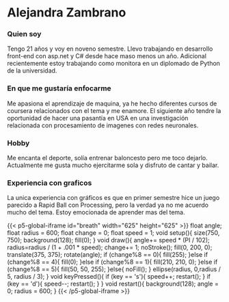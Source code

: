 # Alejandra Zambrano
### Quien soy
Tengo 21 años y voy en noveno semestre. Llevo trabajando en desarrollo front-end con asp.net y C# desde hace maso menos un año. Adicional recientemente estoy trabajando como monitora en un diplomado de Python de la universidad.
### En que me gustaría enfocarme
Me apasiona el aprendizaje de maquina, ya he hecho diferentes cursos de coursera relacionados con el tema y me enamore. El siguiente año tendre la oportunidad de hacer una pasantía en USA en una investigación relacionada con procesamiento de imagenes con redes neuronales.
### Hobby
Me encanta el deporte, solía entrenar baloncesto pero me toco dejarlo. Actualmente me gusta mucho ejercitarme sola y disfruto de cantar y bailar.

### Experiencia con graficos
La unica experiencia con gráficos es que en primer semestre hice un juego parecido a Rapid Ball con Processing, pero la verdad ya no me acuerdo mucho del tema. Estoy emocionada de aprender mas del tema.

{{< p5-global-iframe id="breath" width="625" height="625" >}}
float angle;
float radius = 600;
float change = 0;
float speed = 1;
void setup(){
  size(750, 750);
  background(128);
  fill(0);
}
void draw(){
  angle+= speed * (PI / 102);
  radius=radius / (1 + .001 * speed);
  change+= 1;
  noStroke();
  fill(0, 200, 0);
  translate(375, 375);
  rotate(angle);
    if (change%8 == 0){
    fill(255);
  }else if (change%8 == 4){
    fill(0);
  }else if (change%8 == 1){
    fill(210, 210, 0);
  }else if (change%8 == 5){
    fill(50, 50, 255);
  }else{
    noFill();
  }
  ellipse(radius, 0,radius / 5, radius / 3);
}
void keyPressed(){
  if (key == 's'){
    speed++;
    restart();
  }
  if (key == 'd'){
    speed--;
    restart();
  }
}
void restart(){
  background(128);
  angle = 0;
  radius = 600;
}
{{< /p5-global-iframe >}}